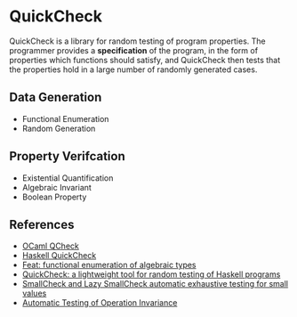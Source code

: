 # QuickCheck

QuickCheck is a library for random testing of program properties. The programmer provides a **specification** of the program, in the form of properties which functions should satisfy, and QuickCheck then tests that the properties hold in a large number of randomly generated cases.

## Data Generation

- Functional Enumeration 
- Random Generation

## Property Verifcation

- Existential Quantification
- Algebraic Invariant
- Boolean Property

## References

- [OCaml QCheck](https://github.com/c-cube/qcheck)
- [Haskell QuickCheck](https://hackage.haskell.org/package/QuickCheck)
- [Feat: functional enumeration of algebraic types](https://doi.org/10.1145/2430532.2364515)
- [QuickCheck: a lightweight tool for random testing of Haskell programs](https://doi.org/10.1145/351240.351266)
- [SmallCheck and Lazy SmallCheck automatic exhaustive testing for small values](https://doi.org/10.1145/1411286.1411292)
- [Automatic Testing of Operation Invariance](https://ceur-ws.org/Vol-1335/wflp2014_paper9.pdf)


